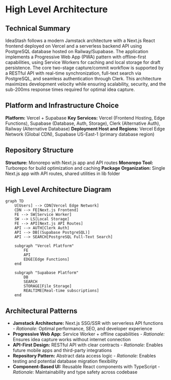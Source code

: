 # High Level Architecture

## Technical Summary
IdeaStash follows a modern Jamstack architecture with a Next.js React frontend deployed on Vercel and a serverless backend API using PostgreSQL database hosted on Railway/Supabase. The application implements a Progressive Web App (PWA) pattern with offline-first capabilities, using Service Workers for caching and local storage for draft persistence. The core two-stage capture/commit workflow is supported by a RESTful API with real-time synchronization, full-text search via PostgreSQL, and seamless authentication through Clerk. This architecture maximizes development velocity while ensuring scalability, security, and the sub-200ms response times required for optimal idea capture.

## Platform and Infrastructure Choice
**Platform:** Vercel + Supabase
**Key Services:** Vercel (Frontend Hosting, Edge Functions), Supabase (Database, Auth, Storage), Clerk (Alternative Auth), Railway (Alternative Database)
**Deployment Host and Regions:** Vercel Edge Network (Global CDN), Supabase US-East-1 (primary database region)

## Repository Structure
**Structure:** Monorepo with Next.js app and API routes
**Monorepo Tool:** Turborepo for build optimization and caching
**Package Organization:** Single Next.js app with API routes, shared utilities in lib folder

## High Level Architecture Diagram
```mermaid
graph TD
    U[Users] --> CDN[Vercel Edge Network]
    CDN --> FE[Next.js Frontend]
    FE --> SW[Service Worker]
    SW --> LS[Local Storage]
    FE --> API[Next.js API Routes]
    API --> AUTH[Clerk Auth]
    API --> DB[(Supabase PostgreSQL)]
    API --> SEARCH[PostgreSQL Full-Text Search]

    subgraph "Vercel Platform"
        FE
        API
        EDGE[Edge Functions]
    end

    subgraph "Supabase Platform"
        DB
        SEARCH
        STORAGE[File Storage]
        REALTIME[Real-time subscriptions]
    end
```

## Architectural Patterns
- **Jamstack Architecture:** Next.js SSG/SSR with serverless API functions - _Rationale:_ Optimal performance, SEO, and developer experience
- **Progressive Web App:** Service Worker + offline capabilities - _Rationale:_ Ensures idea capture works without internet connection
- **API-First Design:** RESTful API with clear contracts - _Rationale:_ Enables future mobile apps and third-party integrations
- **Repository Pattern:** Abstract data access logic - _Rationale:_ Enables testing and potential database migration flexibility
- **Component-Based UI:** Reusable React components with TypeScript - _Rationale:_ Maintainability and type safety across codebase
